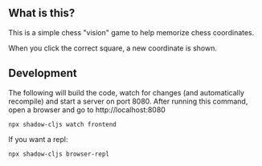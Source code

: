 ## What is this?

This is a simple chess "vision" game to help memorize chess
coordinates. 

When you click the correct square, a new coordinate is shown.

## Development

The following will build the code, watch for changes (and
automatically recompile) and start a server on port 8080. After
running this command, open a browser and go to http://localhost:8080

	npx shadow-cljs watch frontend
	
If you want a repl:

	npx shadow-cljs browser-repl



